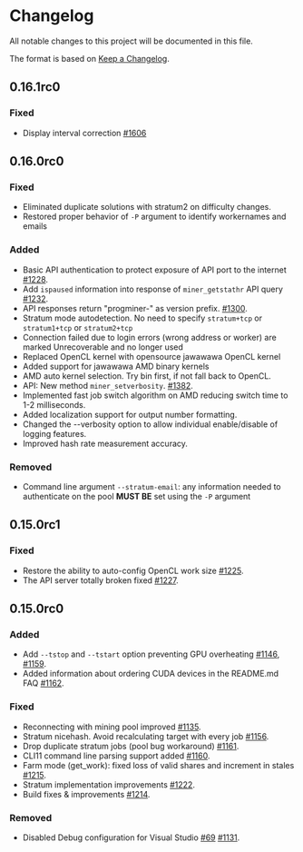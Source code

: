 # Changelog

All notable changes to this project will be documented in this file.

The format is based on [Keep a Changelog](https://keepachangelog.com/en/1.0.0/).

## 0.16.1rc0

### Fixed

- Display interval correction [#1606](https://github.com/gangnamtestnet/progminer/pull/1606)

## 0.16.0rc0

### Fixed

- Eliminated duplicate solutions with stratum2 on difficulty changes.
- Restored proper behavior of `-P` argument to identify workernames and emails

### Added

- Basic API authentication to protect exposure of API port to the internet [#1228](https://github.com/gangnamtestnet/progminer/pull/1228).
- Add `ispaused` information into response of `miner_getstathr` API query [#1232](https://github.com/gangnamtestnet/progminer/pull/1232).
- API responses return "progminer-" as version prefix. [#1300](https://github.com/gangnamtestnet/progminer/pull/1300).
- Stratum mode autodetection. No need to specify `stratum+tcp` or `stratum1+tcp` or `stratum2+tcp`
- Connection failed due to login errors (wrong address or worker) are marked Unrecoverable and no longer used
- Replaced OpenCL kernel with opensource jawawawa OpenCL kernel
- Added support for jawawawa AMD binary kernels
- AMD auto kernel selection. Try bin first, if not fall back to OpenCL.
- API: New method `miner_setverbosity`. [#1382](https://github.com/gangnamtestnet/progminer/pull/1382).
- Implemented fast job switch algorithm on AMD reducing switch time to 1-2 milliseconds.
- Added localization support for output number formatting.
- Changed the --verbosity option to allow individual enable/disable of logging features.
- Improved hash rate measurement accuracy.

### Removed

- Command line argument `--stratum-email`: any information needed to authenticate on the pool **MUST BE** set using the `-P` argument

## 0.15.0rc1

### Fixed

- Restore the ability to auto-config OpenCL work size [#1225](https://github.com/gangnamtestnet/progminer/pull/1225).
- The API server totally broken fixed [#1227](https://github.com/gangnamtestnet/progminer/pull/1227).


## 0.15.0rc0

### Added

- Add `--tstop` and `--tstart` option preventing GPU overheating [#1146](https://github.com/gangnamtestnet/progminer/pull/1146), [#1159](https://github.com/gangnamtestnet/progminer/pull/1159).
- Added information about ordering CUDA devices in the README.md FAQ [#1162](https://github.com/gangnamtestnet/progminer/pull/1162).

### Fixed

- Reconnecting with mining pool improved [#1135](https://github.com/gangnamtestnet/progminer/pull/1135).
- Stratum nicehash. Avoid recalculating target with every job [#1156](https://github.com/gangnamtestnet/progminer/pull/1156).
- Drop duplicate stratum jobs (pool bug workaround) [#1161](https://github.com/gangnamtestnet/progminer/pull/1161).
- CLI11 command line parsing support added [#1160](https://github.com/gangnamtestnet/progminer/pull/1160).
- Farm mode (get_work): fixed loss of valid shares and increment in stales [#1215](https://github.com/gangnamtestnet/progminer/pull/1215).
- Stratum implementation improvements [#1222](https://github.com/gangnamtestnet/progminer/pull/1222).
- Build fixes & improvements [#1214](https://github.com/gangnamtestnet/progminer/pull/1214).

### Removed

- Disabled Debug configuration for Visual Studio [#69](https://github.com/gangnamtestnet/progminer/issues/69) [#1131](https://github.com/gangnamtestnet/progminer/pull/1131).
